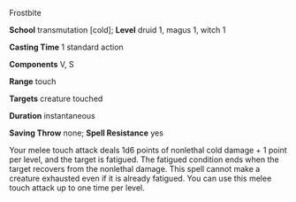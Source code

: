 Frostbite

**School** transmutation [cold]; **Level** druid 1, magus 1, witch 1

**Casting Time** 1 standard action

**Components** V, S

**Range** touch

**Targets** creature touched

**Duration** instantaneous

**Saving Throw** none; **Spell Resistance** yes

Your melee touch attack deals 1d6 points of nonlethal cold damage + 1 point per level, and the target is fatigued. The fatigued condition ends when the target recovers from the nonlethal damage. This spell cannot make a creature exhausted even if it is already fatigued. You can use this melee touch attack up to one time per level.

